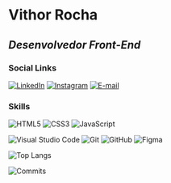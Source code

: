 # **Vithor Rocha**
## ***Desenvolvedor Front-End***



### Social Links
[![LinkedIn](https://img.shields.io/badge/LinkedIn-000?style=for-the-badge&logo=linkedin&logoColor=white)](https://www.linkedin.com/in/vithorrocha/)
[![Instagram](https://img.shields.io/badge/INSTAGRAM-F00?style=for-the-badge&logo=instagram&logoColor=white)](https://www.instagram.com/msumi.v/)
[![E-mail](https://img.shields.io/badge/Email-000?style=for-the-badge&logo=gmail&logoColor=white)](mailto:vithorrocha066@gmail.com)

### Skills
![HTML5](https://img.shields.io/badge/HTML5-000?style=for-the-badge&logo=html5&logoColor=white)
![CSS3](https://img.shields.io/badge/CSS3-F00?style=for-the-badge&logo=css3&logoColor=white)
![JavaScript](https://img.shields.io/badge/JavaScript-000?style=for-the-badge&logo=javascript&logoColor=white)

![Visual Studio Code](https://img.shields.io/badge/Visual%20Studio%20Code-F00?style=for-the-badge&logo=visual%20studio%20code&logoColor=white)
![Git](https://img.shields.io/badge/Git-000?style=for-the-badge&logo=git&logoColor=white)
![GitHub](https://img.shields.io/badge/GitHub-F00?style=for-the-badge&logo=github&logoColor=white)
![Figma](https://img.shields.io/badge/Figma-000?style=for-the-badge&logo=figma&logoColor=white)


![Top Langs](https://github-readme-stats.vercel.app/api/top-langs/?username=msumii&layout=compact&bg_color=000&border_color=FF0000&title_color=FFFFFF&text_color=FFF)

![Commits](https://github-readme-stats.vercel.app/api?username=msumii&show_icons=true&bg_color=000&border_color=FF0000&title_color=FFFFFF&text_color=FFF&include_all_commits=true&count_private=true)
